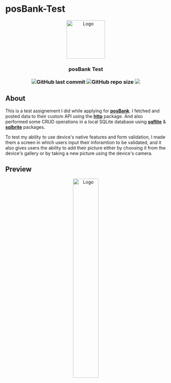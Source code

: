 # posBank-Test
<p align="center"> 
<img src="https://user-images.githubusercontent.com/32794378/157444991-99180fcc-2919-4c70-9df9-20d9d2abaf1e.png" alt="Logo" width="120">
</p>
<h3 align="center">posBank Test<br><br>
<img alt="GitHub last commit" src="https://img.shields.io/github/last-commit/ISL270/posBank-Test">
<img alt="GitHub repo size" src="https://img.shields.io/github/repo-size/ISL270/posBank-Test">
<img src="https://visitor-badge.glitch.me/badge?page_id=ISL270.posBank-Test&right_color=red&left_text=visitors" /></h3>

## About
This is a test assignement I did while applying for [**posBank**](https://www.posbank.com). I fetched and posted data to their custom API using the [**http**](https://pub.dev/packages/http) package. And also performed some CRUD operations in a local SQLite database using [**sqflite**](https://pub.dev/packages/sqflite) & [**sqlbrite**](https://pub.dev/packages/sqlbrite) packages.

To test my ability to use device's native features and form validation, I made them a screen in which users input their inforamtion to be validated, and it also gives users the ability to add their picture either by choosing it from the device's gallery or by taking a new picture using the device's camera.

## Preview
<p align="center"> 
<img src="/assets/preview.gif" alt="Logo" width="40%">
</p>

